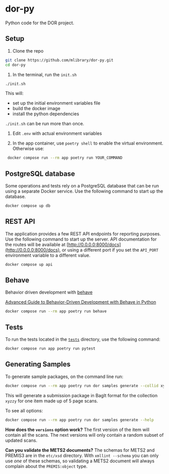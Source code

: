 # dor-py

Python code for the DOR project.

## Setup

1. Clone the repo

```sh
git clone https://github.com/mlibrary/dor-py.git
cd dor-py
```

1. In the terminal, run the `init.sh`

```sh
./init.sh
```

This will:

* set up the initial environment variables file
* build the docker image
* install the python dependencies

`./init.sh` can be run more than once. 
  
1. Edit `.env` with actual environment variables

1. In the app container, use `poetry shell` to enable the virtual environment. Otherwise use:

```sh
 docker compose run --rm app poetry run YOUR_COMMAND
```

## PostgreSQL database

Some operations and tests rely on a PostgreSQL database that can be run using a separate Docker service.
Use the following command to start up the database.

```sh
docker compose up db
```

## REST API

The application provides a few REST API endpoints for reporting purposes.
Use the following command to start up the server.
API documentation for the routes will be available at [http://0.0.0.0:8000/docs](http://0.0.0.0:8000/docs),
or using a different port if you set the `API_PORT` environment variable to a different value.

```sh
docker compose up api
```

## Behave

Behavior driven development with [behave](https://behave.readthedocs.io/en/stable/) 

[Advanced Guide to Behavior-Driven Development with Behave in Python](https://behave.readthedocs.io/en/stable/install.html)

```sh
docker compose run --rm app poetry run behave
```

## Tests

To run the tests located in the [`tests`](/tests/) directory, use the following command:

```sh
docker compose run app poetry run pytest
```

## Generating Samples

To generate sample packages, on the command line run:

```sh
docker compose run --rm app poetry run dor samples generate --collid xyzzy --num-scans 5 --versions 1
```

This will generate a submission package in BagIt format for the collection `xyzzy` for one item made up of 5 page scans.

To see all options:

```sh
docker compose run --rm app poetry run dor samples generate --help
```

**How does the `versions` option work?** The first version of the item will contain all the scans. 
The next versions will only contain a random subset of updated scans.

**Can you validate the METS2 documents?** The schemas for METS2 and PREMIS3 are in the `etc/xsd` 
directory. With `xmllint --schema` you can only use _one_ of these schemas, so validating a METS2
document will always complain about the `PREMIS:object` type.
